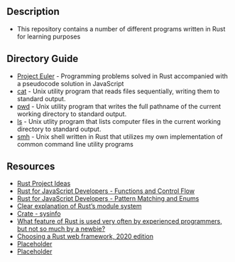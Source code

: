 ## Description
- This repository contains a number of different programs written in Rust for learning purposes

## Directory Guide
- [Project Euler](https://github.com/muhannadnouri/Rust/tree/master/Project%20Euler) - Programming problems solved in Rust accompanied with a pseudocode solution in JavaScript
- [cat](https://github.com/muhannadnouri/Rust/tree/master/cat) - Unix utility program that reads files sequentially, writing them to standard output.
- [pwd](https://github.com/muhannadnouri/Rust/tree/master/pwd) - Unix utility program that writes the full pathname of the current working directory to standard output.
- [ls](https://github.com/muhannadnouri/Rust/tree/master/ls) - Unix utlity program that lists computer files in the current working directory to standard output.
- [smh](https://github.com/muhannadnouri/Rust/tree/master/smh) - Unix shell written in Rust that utilizes my own implementation of common command line utility programs

## Resources
- [Rust Project Ideas](https://old.reddit.com/r/rust/comments/3bjl53/rust_language_project_ideas/)
- [Rust for JavaScript Developers - Functions and Control Flow](http://www.sheshbabu.com/posts/rust-for-javascript-developers-functions-and-control-flow/)
- [Rust for JavaScript Developers - Pattern Matching and Enums](http://www.sheshbabu.com/posts/rust-for-javascript-developers-pattern-matching-and-enums/)
- [Clear explanation of Rust’s module system](http://www.sheshbabu.com/posts/rust-module-system/)
- [Crate - sysinfo](https://crates.io/crates/sysinfo/0.14.1)
- [What feature of Rust is used very often by experienced programmers, but not so much by a newbie?](https://old.reddit.com/r/rust/comments/hp6guz/what_feature_of_rust_is_used_very_often_by/)
- [Choosing a Rust web framework, 2020 edition
](https://www.lpalmieri.com/posts/2020-07-04-choosing-a-rust-web-framework-2020-edition/)
- [Placeholder](Placeholder)
- [Placeholder](Placeholder)
